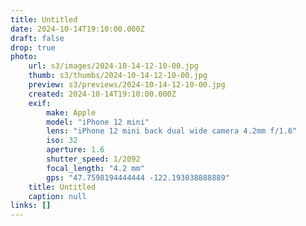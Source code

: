 ```yaml
---
title: Untitled
date: 2024-10-14T19:10:00.000Z
draft: false
drop: true
photo:
    url: s3/images/2024-10-14-12-10-00.jpg
    thumb: s3/thumbs/2024-10-14-12-10-00.jpg
    preview: s3/previews/2024-10-14-12-10-00.jpg
    created: 2024-10-14T19:10:00.000Z
    exif:
        make: Apple
        model: "iPhone 12 mini"
        lens: "iPhone 12 mini back dual wide camera 4.2mm f/1.6"
        iso: 32
        aperture: 1.6
        shutter_speed: 1/2092
        focal_length: "4.2 mm"
        gps: "47.7598194444444 -122.193038888889"
    title: Untitled
    caption: null
links: []
---
```

